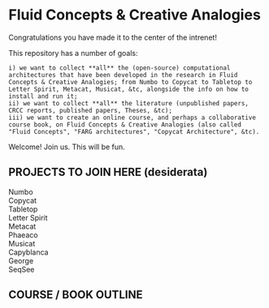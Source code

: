 # Fluid Concepts & Creative Analogies

Congratulations you have made it to the center of the intrenet!

This repository has a number of goals:  

    i) we want to collect **all** the (open-source) computational architectures that have been developed in the research in Fluid Concepts & Creative Analogies; from Numbo to Copycat to Tabletop to Letter Spirit, Metacat, Musicat, &tc, alongside the info on how to install and run it;
    ii) we want to collect **all** the literature (unpublished papers, CRCC reports, published papers, Theses, &tc);
    iii) we want to create an online course, and perhaps a collaborative course book, on Fluid Concepts & Creative Analogies (also called "Fluid Concepts", "FARG architectures", "Copycat Architecture", &tc).    
     
    

Welcome!  Join us.  This will be fun.  




PROJECTS TO JOIN HERE (desiderata)
---



Numbo  
Copycat  
Tabletop  
Letter Spirit  
Metacat  
Phaeaco  
Musicat  
Capyblanca  
George  
SeqSee  


COURSE / BOOK OUTLINE
---


 
